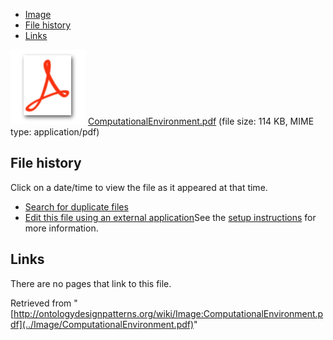 * [Image](../Image/ComputationalEnvironment.pdf#file)
* [File history](../Image/ComputationalEnvironment.pdf#filehistory)
* [Links](../Image/ComputationalEnvironment.pdf#filelinks)

[![](../skins/common/images/icons/fileicon-pdf.png)](../Image/ComputationalEnvironment.pdf "ComputationalEnvironment.pdf")
[ComputationalEnvironment.pdf](../images/c/ce/ComputationalEnvironment.pdf "ComputationalEnvironment.pdf")‎  (file size: 114 KB, MIME type: application/pdf)





## File history

Click on a date/time to view the file as it appeared at that time.



  
* [Search for duplicate files](http://ontologydesignpatterns.org/wiki/Special:FileDuplicateSearch/ComputationalEnvironment.pdf "Special:FileDuplicateSearch/ComputationalEnvironment.pdf")
* [Edit this file using an external application](http://ontologydesignpatterns.org/wiki/index.php?title=Image:ComputationalEnvironment.pdf&action=edit&externaledit=true&mode=file "Image:ComputationalEnvironment.pdf")See the [setup instructions](http://www.mediawiki.org/wiki/Manual:External_editors "http://www.mediawiki.org/wiki/Manual:External_editors") for more information.

## Links



There are no pages that link to this file.




Retrieved from "[http://ontologydesignpatterns.org/wiki/Image:ComputationalEnvironment.pdf](../Image/ComputationalEnvironment.pdf)"